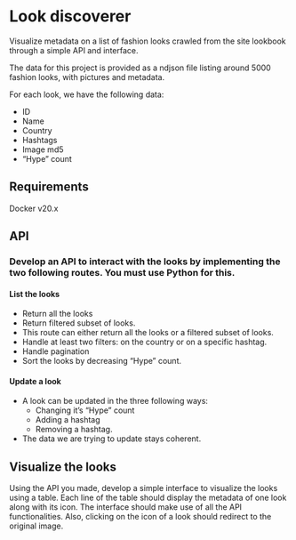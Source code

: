 
# Look discoverer

Visualize metadata on a list of fashion looks crawled from the site lookbook through a simple API and interface.

The data for this project is provided as a ndjson file listing around 5000 fashion looks, with pictures and metadata.

For each look, we have the following data:

- ID
- Name
- Country
- Hashtags
- Image md5
- “Hype” count

## Requirements
Docker v20.x

## API
### Develop an API to interact with the looks by implementing the two following routes. You must use Python for this.

#### List the looks
- Return all the looks
- Return filtered subset of looks.
- This route can either return all the looks or a filtered subset of looks.
- Handle at least two filters: on the country or on a specific hashtag.
- Handle pagination
- Sort the looks by decreasing “Hype” count.

#### Update a look
- A look can be updated in the three following ways: 
	- Changing it’s “Hype” count
	- Adding a hashtag
	- Removing a hashtag.
- The data we are trying to update stays coherent.

## Visualize the looks
Using the API you made, develop a simple interface to visualize the looks using a table.
Each line of the table should display the metadata of one look along with its icon.
The interface should make use of all the API functionalities.
Also, clicking on the icon of a look should redirect to the original image.

